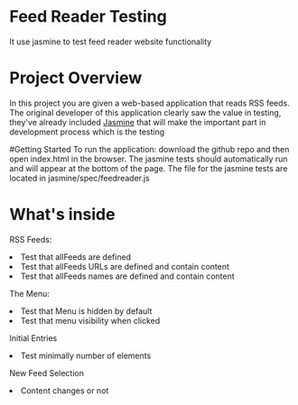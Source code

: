 
# Feed Reader Testing
It use jasmine to test feed reader website functionality

# Project Overview

In this project you are given a web-based application that reads RSS feeds. The original developer of this application clearly saw the value in testing, they've already included [Jasmine](http://jasmine.github.io/) that will make the important part in development process which is the testing

#Getting Started
To run the application: download the github repo and then open index.html in the browser. The jasmine tests should automatically run and will appear at the bottom of the page. The file for the jasmine tests are located in jasmine/spec/feedreader.js

# What's inside
RSS Feeds:
  <li>Test that allFeeds are defined</li>
  <li>Test that allFeeds URLs are defined and contain content</li>
  <li>Test that allFeeds names are defined and contain content</li>

The Menu:
<li>Test that Menu is hidden by default</li>
<li>Test that menu visibility when clicked</li>


Initial Entries
  <li>Test minimally number of elements</li>


New Feed Selection
  <li>Content changes or not</li>
